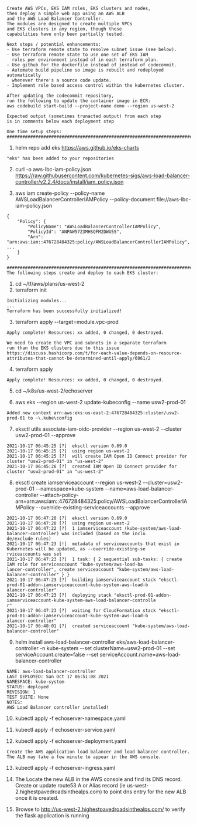 ```
Create AWS VPCs, EKS IAM roles, EKS clusters and nodes, 
then deploy a simple web app using an AWS ALB 
and the AWS Load Balancer Controller.
The modules are designed to create multiple VPCs 
and EKS clusters in any region, though these 
capabilities have only been partially tested.

Next steps / potential enhancements:
- Use terraform remote state to resolve subnet issue (see below).
- Use terraform remote state to use one set of EKS IAM 
  roles per environment instead of in each terraform plan.
- Use github for the dockerfile instead of instead of codecommit.
- Automate build pipeline so image is rebuilt and redeployed automatically
  whenever there's a source code update.
- Implement role based access control within the kubernetes cluster.

After updating the codecommit repository, 
run the following to update the container image in ECR:
aws codebuild start-build --project-name demo --region us-west-2

Expected output (sometimes trunacted output) from each step 
is in comments below each deployment step

One time setup steps:
#######################################################################
```

1. helm repo add eks https://aws.github.io/eks-charts

```
"eks" has been added to your repositories
```

2. curl -o aws-lbc-iam-policy.json https://raw.githubusercontent.com/kubernetes-sigs/aws-load-balancer-controller/v2.2.4/docs/install/iam_policy.json

3. aws iam create-policy --policy-name AWSLoadBalancerControllerIAMPolicy --policy-document file://aws-lbc-iam-policy.json

```
{
    "Policy": {
        "PolicyName": "AWSLoadBalancerControllerIAMPolicy",
        "PolicyId": "ANPAW57Z3MHSQFM2DWU55",
        "Arn": "arn:aws:iam::476728484325:policy/AWSLoadBalancerControllerIAMPolicy",
...
    }
}
```

```
#######################################################################
The following steps create and deploy to each EKS cluster:
```

1. cd ~/tf/aws/plans/us-west-2
2. terraform init

```
Initializing modules...
...
Terraform has been successfully initialized!
```

3. terraform apply --target=module.vpc-prod

```
Apply complete! Resources: xx added, 0 changed, 0 destroyed.
```

```
We need to create the VPC and subnets in a separate terraform 
run than the EKS clusters due to this issue
https://discuss.hashicorp.com/t/for-each-value-depends-on-resource-attributes-that-cannot-be-determined-until-apply/6061/2

```

4. terraform apply

```
Apply complete! Resources: xx added, 0 changed, 0 destroyed.
```

5. cd ~/k8s/us-west-2/echoserver

6. aws eks --region us-west-2 update-kubeconfig --name usw2-prod-01

```
Added new context arn:aws:eks:us-east-2:476728484325:cluster/usw2-prod-01 to ~\.kube\config
```

7. eksctl utils associate-iam-oidc-provider --region us-west-2 --cluster usw2-prod-01 --approve

```
2021-10-17 06:45:25 [?]  eksctl version 0.69.0
2021-10-17 06:45:25 [?]  using region us-west-2
2021-10-17 06:45:25 [?]  will create IAM Open ID Connect provider for cluster "usw2-prod-01" in "us-west-2"
2021-10-17 06:45:26 [?]  created IAM Open ID Connect provider for cluster "usw2-prod-01" in "us-west-2"
```

8. eksctl create iamserviceaccount --region us-west-2 --cluster=usw2-prod-01 --namespace=kube-system --name=aws-load-balancer-controller --attach-policy-arn=arn:aws:iam::476728484325:policy/AWSLoadBalancerControllerIAMPolicy --override-existing-serviceaccounts --approve

```
2021-10-17 06:47:20 [?]  eksctl version 0.69.0
2021-10-17 06:47:20 [?]  using region us-west-2
2021-10-17 06:47:22 [?]  1 iamserviceaccount (kube-system/aws-load-balancer-controller) was included (based on the inclu
de/exclude rules)
2021-10-17 06:47:23 [!]  metadata of serviceaccounts that exist in Kubernetes will be updated, as --override-existing-se
rviceaccounts was set
2021-10-17 06:47:23 [?]  1 task: { 2 sequential sub-tasks: { create IAM role for serviceaccount "kube-system/aws-load-ba
lancer-controller", create serviceaccount "kube-system/aws-load-balancer-controller" } }
2021-10-17 06:47:23 [?]  building iamserviceaccount stack "eksctl-prod-01-addon-iamserviceaccount-kube-system-aws-load-b
alancer-controller"
2021-10-17 06:47:23 [?]  deploying stack "eksctl-prod-01-addon-iamserviceaccount-kube-system-aws-load-balancer-controlle
r"
2021-10-17 06:47:23 [?]  waiting for CloudFormation stack "eksctl-prod-01-addon-iamserviceaccount-kube-system-aws-load-b
alancer-controller"
2021-10-17 06:48:01 [?]  created serviceaccount "kube-system/aws-load-balancer-controller"
```

9. helm install aws-load-balancer-controller eks/aws-load-balancer-controller -n kube-system --set clusterName=usw2-prod-01 --set serviceAccount.create=false --set serviceAccount.name=aws-load-balancer-controller

```
NAME: aws-load-balancer-controller
LAST DEPLOYED: Sun Oct 17 06:51:08 2021
NAMESPACE: kube-system
STATUS: deployed
REVISION: 1
TEST SUITE: None
NOTES:
AWS Load Balancer controller installed!
```

10. kubectl apply -f echoserver-namespace.yaml

11. kubectl apply -f echoserver-service.yaml

12. kubectl apply -f echoserver-deployment.yaml

```
Create the AWS application load balancer and load balancer controller.
The ALB may take a few minute to appear in the AWS console.
```

13. kubectl apply -f echoserver-ingress.yaml

14. The Locate the new ALB in the AWS console and find its DNS record.  
Create or update route53 A or Alias record (ie us-west-2.highestpavedroadsinthealps.com) 
to point dns entry for the new ALB once it is created.

15. Browse to http://us-west-2.highestpavedroadsinthealps.com/ to verify the flask application is running
